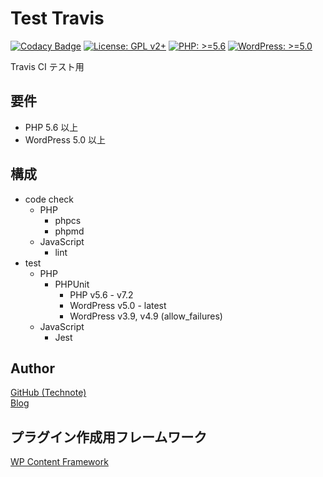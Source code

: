 # Test Travis

[![Codacy Badge](https://api.codacy.com/project/badge/Grade/dfbb354ea8214eb39691ca51cd8939f0)](https://app.codacy.com/app/technote-space/test-travis?utm_source=github.com&utm_medium=referral&utm_content=technote-space/test-travis&utm_campaign=Badge_Grade_Settings)
[![License: GPL v2+](https://img.shields.io/badge/License-GPL%20v2%2B-blue.svg)](http://www.gnu.org/licenses/gpl-2.0.html)
[![PHP: >=5.6](https://img.shields.io/badge/PHP-%3E%3D5.6-orange.svg)](http://php.net/)
[![WordPress: >=5.0](https://img.shields.io/badge/WordPress-%3E%3D5.0-brightgreen.svg)](https://wordpress.org/)

Travis CI テスト用

## 要件
- PHP 5.6 以上
- WordPress 5.0 以上

## 構成
- code check
  - PHP
    - phpcs
    - phpmd
  - JavaScript
    - lint
- test
  - PHP
    - PHPUnit
      - PHP v5.6 - v7.2
      - WordPress v5.0 - latest
      - WordPress v3.9, v4.9 (allow_failures)
  - JavaScript
    - Jest

## Author
[GitHub (Technote)](https://github.com/technote-space)  
[Blog](https://technote.space)

## プラグイン作成用フレームワーク
[WP Content Framework](https://github.com/wp-content-framework/core)

